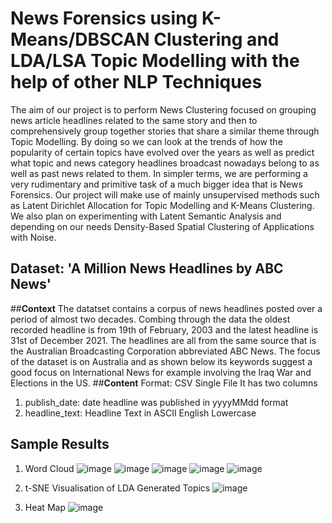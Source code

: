 # News Forensics using K-Means/DBSCAN Clustering and LDA/LSA Topic Modelling with the help of other NLP Techniques
 The aim of our project is to perform News Clustering focused on grouping news article headlines related to the same story and then to comprehensively group together stories that share a similar theme through Topic Modelling. By doing so we can look at the trends of how the popularity of certain topics have evolved over the years as well as predict what topic and news category headlines broadcast nowadays belong to as well as past news related to them. In simpler terms, we are performing a very rudimentary and primitive task of a much bigger idea that is News Forensics. Our project will make use of mainly unsupervised methods such as Latent Dirichlet Allocation for Topic Modelling and K-Means Clustering. We also plan on experimenting with Latent Semantic Analysis and depending on our needs Density-Based Spatial Clustering of Applications with Noise.

## Dataset: 'A Million News Headlines by ABC News'
##**Context**
The datatset contains a corpus of news headlines posted over a period of almost two decades. Combing through the data the oldest recorded headline is from 19th of February, 2003 and the latest headline is 31st of December 2021. The headlines are all from the same source that is the Australian Broadcasting Corporation abbreviated ABC News. The focus of the dataset is on Australia and as shown below its keywords suggest a good focus on International News for example involving the Iraq War and Elections in the US.
##**Content**
Format: CSV Single File
It has two columns
  1. publish_date: date headline was published in yyyyMMdd format
  2. headline_text: Headline Text in ASCII English Lowercase
## Sample Results
1. Word Cloud
   ![image](https://github.com/MuhammadTalalFaiz/TopicalModelling/assets/97730886/30c8082d-b3ff-401b-ae2d-3aef237ec682)
   ![image](https://github.com/MuhammadTalalFaiz/TopicalModelling/assets/97730886/314e28ee-00d8-4246-9fe3-68841fc85495)
   ![image](https://github.com/MuhammadTalalFaiz/TopicalModelling/assets/97730886/76f07f7e-cfb6-4b3d-a50c-b96aa352c3d9)
   ![image](https://github.com/MuhammadTalalFaiz/TopicalModelling/assets/97730886/49a32442-5444-462d-b9dc-e5f22898548f)
   ![image](https://github.com/MuhammadTalalFaiz/TopicalModelling/assets/97730886/c7bd66d3-4c24-47d5-9ac7-5f35d0fdfa08)


3. t-SNE Visualisation of LDA Generated Topics
   ![image](https://github.com/MuhammadTalalFaiz/TopicalModelling/assets/97730886/2b6d6047-52a7-4311-b27d-8eb1623bce55)

5. Heat Map
   ![image](https://github.com/MuhammadTalalFaiz/TopicalModelling/assets/97730886/946ddfe4-be2c-4007-8acf-ef8b3595df27)

